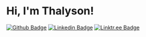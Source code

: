 # Hi, I'm Thalyson!

[![Github Badge](https://img.shields.io/badge/-Github-000?style=flat-square&logo=Github&logoColor=white&link)](https://github.com/Thalyalm)
[![Linkedin Badge](https://img.shields.io/badge/-Linkedin-000?style=flat-square&logo=Linkedin&logoColor=white&link)](https://www.linkedin.com/in/thalysonalmeida)
[![Linktr.ee Badge](https://img.shields.io/badge/-linktree-000?style=flat-square&logo=Linktree&logoColor=white&link)](https://linktr.ee/thalysonalmeida)
